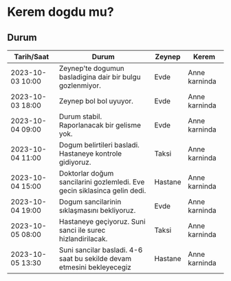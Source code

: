 # Kerem dogdu mu?

## Durum

| Tarih/Saat | Durum | Zeynep | Kerem |
| ----------- | ----------- | ---- | ---- |
| 2023-10-03 10:00 | Zeynep'te dogumun basladigina dair bir bulgu gozlenmiyor. | Evde | Anne karninda |
| 2023-10-03 18:00 | Zeynep bol bol uyuyor. | Evde | Anne karninda |
| 2023-10-04 09:00 | Durum stabil. Raporlanacak bir gelisme yok. | Evde | Anne karninda |
| 2023-10-04 11:00 | Dogum belirtileri basladi. Hastaneye kontrole gidiyoruz. | Taksi | Anne karninda |
| 2023-10-04 15:00 | Doktorlar doğum sancilarini gozlemledi. Eve gecin siklasinca gelin dedi. | Hastane | Anne karninda |
| 2023-10-04 19:00 | Dogum sancilarinin sıklaşmasını bekliyoruz. | Evde | Anne karninda |
| 2023-10-05 08:00 | Hastaneye geçiyoruz. Suni sanci ile surec hizlandirilacak. | Taksi | Anne karninda |
| 2023-10-05 13:30 | Suni sancilar basladi. 4-6 saat bu sekilde devam etmesini bekleyecegiz | Hastane | Anne karninda |
